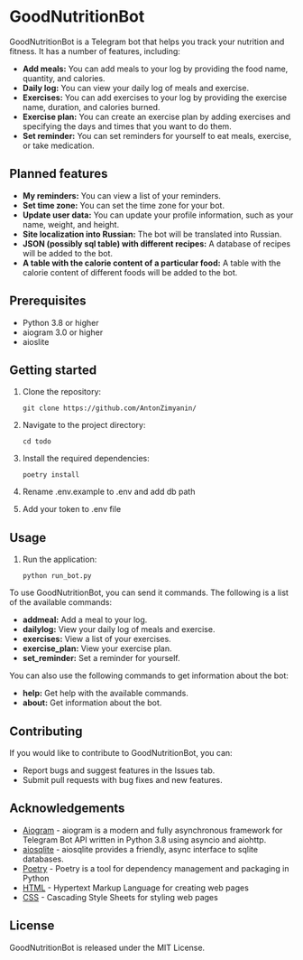 # GoodNutritionBot

GoodNutritionBot is a Telegram bot that helps you track your nutrition and fitness. It has a number of features, including:

* **Add meals:** You can add meals to your log by providing the food name, quantity, and calories.
* **Daily log:** You can view your daily log of meals and exercise.
* **Exercises:** You can add exercises to your log by providing the exercise name, duration, and calories burned.
* **Exercise plan:** You can create an exercise plan by adding exercises and specifying the days and times that you want to do them.
* **Set reminder:** You can set reminders for yourself to eat meals, exercise, or take medication.

## Planned features

* **My reminders:** You can view a list of your reminders.
* **Set time zone:** You can set the time zone for your bot.
* **Update user data:** You can update your profile information, such as your name, weight, and height.
* **Site localization into Russian:** The bot will be translated into Russian.
* **JSON (possibly sql table) with different recipes:** A database of recipes will be added to the bot.
* **A table with the calorie content of a particular food:** A table with the calorie content of different foods will be added to the bot.


## Prerequisites

- Python 3.8 or higher
- aiogram 3.0 or higher
- aioslite


## Getting started

1. Clone the repository:

   ```
   git clone https://github.com/AntonZimyanin/
   ```

2. Navigate to the project directory:

   ```
   cd todo
   ```

3. Install the required dependencies:

   ```
   poetry install
   ```
4. Rename .env.example to .env and add db path


5. Add your token to .env file



## Usage


1. Run the application:

   ```
   python run_bot.py
   ```

To use GoodNutritionBot, you can send it commands. The following is a list of the available commands:

* **addmeal:** Add a meal to your log.
* **dailylog:** View your daily log of meals and exercise.
* **exercises:** View a list of your exercises.
* **exercise_plan:** View your exercise plan.
* **set_reminder:** Set a reminder for yourself.

You can also use the following commands to get information about the bot:

* **help:** Get help with the available commands.
* **about:** Get information about the bot.

## Contributing

If you would like to contribute to GoodNutritionBot, you can:

* Report bugs and suggest features in the Issues tab.
* Submit pull requests with bug fixes and new features.

## Acknowledgements

- [Aiogram](https://docs.aiogram.dev/en/dev-3.x/index.html) - aiogram is a modern and fully asynchronous framework for Telegram Bot API written in Python 3.8 using asyncio and aiohttp.
- [aiosqlite](https://readthedocs.org/projects/aiosqlite/) - aiosqlite provides a friendly, async interface to sqlite databases.
- [Poetry](https://python-poetry.org/) - Poetry is a tool for dependency management and packaging in Python
- [HTML](https://www.w3.org/html/) - Hypertext Markup Language for creating web pages
- [CSS](https://www.w3.org/Style/CSS/Overview.en.html) - Cascading Style Sheets for styling web pages

## License

GoodNutritionBot is released under the MIT License.

